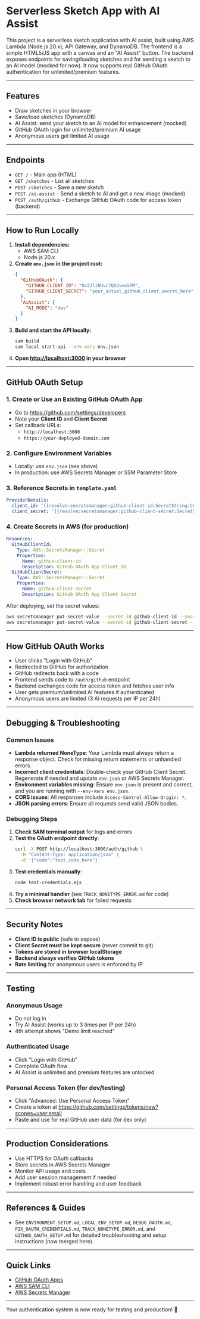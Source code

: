 # Serverless Sketch App with AI Assist

This project is a serverless sketch application with AI assist, built using AWS Lambda (Node.js 20.x), API Gateway, and DynamoDB. The frontend is a simple HTML5/JS app with a canvas and an "AI Assist" button. The backend exposes endpoints for saving/loading sketches and for sending a sketch to an AI model (mocked for now). It now supports real GitHub OAuth authentication for unlimited/premium features.

---

## Features
- Draw sketches in your browser
- Save/load sketches (DynamoDB)
- AI Assist: send your sketch to an AI model for enhancement (mocked)
- GitHub OAuth login for unlimited/premium AI usage
- Anonymous users get limited AI usage

---

## Endpoints
- `GET /` - Main app (HTML)
- `GET /sketches` - List all sketches
- `POST /sketches` - Save a new sketch
- `POST /ai-assist` - Send a sketch to AI and get a new image (mocked)
- `POST /auth/github` - Exchange GitHub OAuth code for access token (backend)

---

## How to Run Locally

1. **Install dependencies:**
   - AWS SAM CLI
   - Node.js 20.x
2. **Create `env.json` in the project root:**
   ```json
   {
     "GitHubOAuth": {
       "GITHUB_CLIENT_ID": "Ov23liNUvc7QG2vvoSfM",
       "GITHUB_CLIENT_SECRET": "your_actual_github_client_secret_here"
     },
     "AiAssist": {
       "AI_MODE": "dev"
     }
   }
   ```
3. **Build and start the API locally:**
   ```bash
   sam build
   sam local start-api --env-vars env.json
   ```
4. **Open [http://localhost:3000](http://localhost:3000) in your browser**

---

## GitHub OAuth Setup

### 1. Create or Use an Existing GitHub OAuth App
- Go to https://github.com/settings/developers
- Note your **Client ID** and **Client Secret**
- Set callback URLs:
  - `http://localhost:3000`
  - `https://your-deployed-domain.com`

### 2. Configure Environment Variables
- Locally: use `env.json` (see above)
- In production: use AWS Secrets Manager or SSM Parameter Store

### 3. Reference Secrets in `template.yaml`
```yaml
ProviderDetails:
  client_id: '{{resolve:secretsmanager:github-client-id:SecretString:CLIENT_ID}}'
  client_secret: '{{resolve:secretsmanager:github-client-secret:SecretString:CLIENT_SECRET}}'
```

### 4. Create Secrets in AWS (for production)
```yaml
Resources:
  GitHubClientId:
    Type: AWS::SecretsManager::Secret
    Properties:
      Name: github-client-id
      Description: GitHub OAuth App Client ID
  GitHubClientSecret:
    Type: AWS::SecretsManager::Secret
    Properties:
      Name: github-client-secret
      Description: GitHub OAuth App Client Secret
```
After deploying, set the secret values:
```sh
aws secretsmanager put-secret-value --secret-id github-client-id --secret-string '{"CLIENT_ID":"your-client-id-here"}'
aws secretsmanager put-secret-value --secret-id github-client-secret --secret-string '{"CLIENT_SECRET":"your-client-secret-here"}'
```

---

## How GitHub OAuth Works

- User clicks "Login with GitHub"
- Redirected to GitHub for authorization
- GitHub redirects back with a code
- Frontend sends code to `/auth/github` endpoint
- Backend exchanges code for access token and fetches user info
- User gets premium/unlimited AI features if authenticated
- Anonymous users are limited (3 AI requests per IP per 24h)

---

## Debugging & Troubleshooting

### Common Issues
- **Lambda returned NoneType**: Your Lambda must always return a response object. Check for missing return statements or unhandled errors.
- **Incorrect client credentials**: Double-check your GitHub Client Secret. Regenerate if needed and update `env.json` or AWS Secrets Manager.
- **Environment variables missing**: Ensure `env.json` is present and correct, and you are running with `--env-vars env.json`.
- **CORS issues**: All responses include `Access-Control-Allow-Origin: *`.
- **JSON parsing errors**: Ensure all requests send valid JSON bodies.

### Debugging Steps
1. **Check SAM terminal output** for logs and errors
2. **Test the OAuth endpoint directly**:
   ```bash
   curl -X POST http://localhost:3000/auth/github \
     -H "Content-Type: application/json" \
     -d '{"code":"test_code_here"}'
   ```
3. **Test credentials manually**:
   ```bash
   node test-credentials.mjs
   ```
4. **Try a minimal handler** (see `TRACK_NONETYPE_ERROR.md` for code)
5. **Check browser network tab** for failed requests

---

## Security Notes
- **Client ID is public** (safe to expose)
- **Client Secret must be kept secure** (never commit to git)
- **Tokens are stored in browser localStorage**
- **Backend always verifies GitHub tokens**
- **Rate limiting** for anonymous users is enforced by IP

---

## Testing

### Anonymous Usage
- Do not log in
- Try AI Assist (works up to 3 times per IP per 24h)
- 4th attempt shows "Demo limit reached"

### Authenticated Usage
- Click "Login with GitHub"
- Complete OAuth flow
- AI Assist is unlimited and premium features are unlocked

### Personal Access Token (for dev/testing)
- Click "Advanced: Use Personal Access Token"
- Create a token at https://github.com/settings/tokens/new?scopes=user:email
- Paste and use for real GitHub user data (for dev only)

---

## Production Considerations
- Use HTTPS for OAuth callbacks
- Store secrets in AWS Secrets Manager
- Monitor API usage and costs
- Add user session management if needed
- Implement robust error handling and user feedback

---

## References & Guides
- See `ENVIRONMENT_SETUP.md`, `LOCAL_ENV_SETUP.md`, `DEBUG_OAUTH.md`, `FIX_OAUTH_CREDENTIALS.md`, `TRACK_NONETYPE_ERROR.md`, and `GITHUB_OAUTH_SETUP.md` for detailed troubleshooting and setup instructions (now merged here).

---

## Quick Links
- [GitHub OAuth Apps](https://github.com/settings/developers)
- [AWS SAM CLI](https://docs.aws.amazon.com/serverless-application-model/latest/developerguide/serverless-sam-cli.html)
- [AWS Secrets Manager](https://console.aws.amazon.com/secretsmanager/)

---

Your authentication system is now ready for testing and production! 🚀
